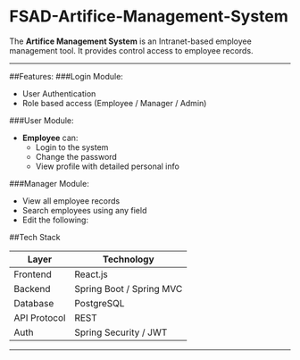 # FSAD-Artifice-Management-System

The **Artifice Management System** is an Intranet-based employee management tool. It provides control access to employee records.

---

##Features:
###Login Module:
- User Authentication
- Role based access (Employee / Manager / Admin)

###User Module:
- **Employee** can:
  - Login to the system
  - Change the password
  - View profile with detailed personal info

###Manager Module:
- View all employee records
- Search employees using any field
- Edit the following:

##Tech Stack

| Layer       | Technology               |    
|-------------|--------------------------|
| Frontend    | React.js                 |
| Backend     | Spring Boot / Spring MVC |
| Database    | PostgreSQL               |
| API Protocol| REST                     |
| Auth        | Spring Security / JWT    |

-------

